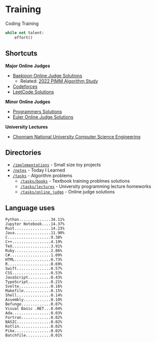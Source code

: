 # Training
Coding Training

```python
while not talent:
    effort()
```

## Shortcuts
**Major Online Judges**
* [Baekjoon Online Judge Solutions](./tasks/online_judge/baekjoon/)
  * Related: [2022 PIMM Algorithm Study](https://github.com/rootachieve/Algorithm-study)
* [Codeforces](./tasks/online_judge/codeforces/)
* [LeetCode Solutions](./tasks/online_judge/leetcode/)

**Minor Online Judges**
* [Programmers Solutions](./tasks/online_judge/programmers)
* [Euler Online Judge Solutions](./tasks/online_judge/euleroj)

**University Lectures**
* [Chonnam National University Computer Science Engineering](./tasks/lectures/jnu/)

## Directories
* [`/implementations`](./implementations/) - Small size toy projects
* [`/notes`](./notes/) - Today I Learned
* [`/tasks`](./tasks/) - Algorithm problems
  * [`/tasks/books`](./tasks/books/) - Textbook training problmes solutions
  * [`/tasks/lectures`](./tasks/lectures/) - University programming lecture homeworks
  * [`/tasks/online_judge`](./tasks/online_judge/) - Online judge solutions

## Language uses
```
Python..............34.11%
Jupyter Notebook....14.37%
Rust................14.23%
Java................11.90%
C...................9.38%
C++.................4.19%
TeX.................3.91%
Ruby................2.86%
C#..................1.09%
HTML................0.73%
R...................0.69%
Swift...............0.57%
CSS.................0.53%
JavaScript..........0.43%
TypeScript..........0.21%
Svelte..............0.16%
Makefile............0.15%
Shell...............0.14%
Assembly............0.10%
Befunge.............0.07%
Visual Basic .NET...0.04%
Ada.................0.03%
Fortran.............0.02%
BASIC...............0.02%
Kotlin..............0.02%
Pike................0.02%
Batchfile...........0.01%
```
